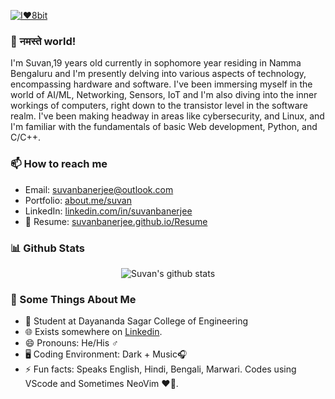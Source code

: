 [![I❤️8bit](https://i.postimg.cc/3rbfwKVs/banner-8bit.jpg)](https://postimg.cc/hhT1yqSs)
### 👋 नमस्ते world!

 I'm Suvan,19 years old currently in sophomore year residing in Namma Bengaluru and I'm presently delving into various aspects of technology, encompassing hardware and software. I've been immersing myself in the world of AI/ML, Networking, Sensors, IoT and I'm also diving into the inner workings of computers, right down to the transistor level in the software realm. I've been making headway in areas like cybersecurity, and Linux, and I'm familiar with the fundamentals of basic Web development, Python, and C/C++.

### 📫 How to reach me

- Email: suvanbanerjee@outlook.com
- Portfolio: [about.me/suvan](https://about.me/suvan)
- LinkedIn: [linkedin.com/in/suvanbanerjee](https://linkedin.com/in/suvanbanerjee)
- 📝 Resume: [suvanbanerjee.github.io/Resume](https://suvanbanerjee.github.io/Resume)

### 📊 Github Stats

<p align="center">
  <img src="https://github-readme-stats.vercel.app/api?username=suvanbanerjee&show_icons=true" alt="Suvan's github stats" />
</p>

### 🧐 Some Things About Me
- 💼 Student at Dayananda Sagar College of Engineering
- 🌐 Exists somewhere on [Linkedin](https://linkedin.com/in/suvanbanerjee).
- 😄 Pronouns: He/His ♂️
- 🖥️ Coding Environment: Dark + Music🎧
- ⚡ Fun facts: Speaks English, Hindi, Bengali, Marwari. Codes using VScode and Sometimes NeoVim ❤️🐧.
